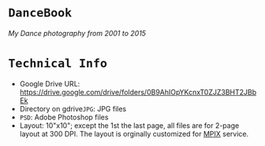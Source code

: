 `DanceBook`
===========
*My Dance photography from 2001 to 2015*


`Technical Info`
================
* Google Drive URL: https://drive.google.com/drive/folders/0B9AhIOpYKcnxT0ZJZ3BHT2JBbEk
* Directory on gdrive`JPG`: JPG files
* `PSD`: Adobe Photoshop files
* Layout: 10"x10"; except the 1st the last page, all files are for 2-page
layout at 300 DPI. The layout is orginally customized for [MPIX][0] service.


[0]: https://www.mpix.com/
